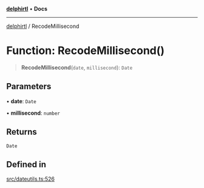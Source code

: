 [**delphirtl**](../README.md) • **Docs**

***

[delphirtl](../globals.md) / RecodeMillisecond

# Function: RecodeMillisecond()

> **RecodeMillisecond**(`date`, `millisecond`): `Date`

## Parameters

• **date**: `Date`

• **millisecond**: `number`

## Returns

`Date`

## Defined in

[src/dateutils.ts:526](https://github.com/chuacw/delphirtl/blob/05c2ea653decdb53a49ed6866b6aa0d956ef8b01/src/dateutils.ts#L526)

